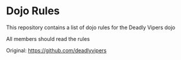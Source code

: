 Dojo Rules
==========

This repository contains a list of dojo rules for the Deadly Vipers dojo

All members should read the rules

Original: https://github.com/deadlyvipers

